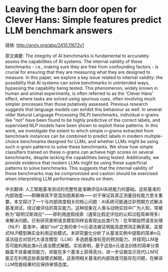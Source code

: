 # Leaving the barn door open for Clever Hans: Simple features predict LLM benchmark answers

链接: http://arxiv.org/abs/2410.11672v1

原文摘要:
The integrity of AI benchmarks is fundamental to accurately assess the
capabilities of AI systems. The internal validity of these benchmarks - i.e.,
making sure they are free from confounding factors - is crucial for ensuring
that they are measuring what they are designed to measure. In this paper, we
explore a key issue related to internal validity: the possibility that AI
systems can solve benchmarks in unintended ways, bypassing the capability being
tested. This phenomenon, widely known in human and animal experiments, is often
referred to as the 'Clever Hans' effect, where tasks are solved using spurious
cues, often involving much simpler processes than those putatively assessed.
Previous research suggests that language models can exhibit this behaviour as
well. In several older Natural Language Processing (NLP) benchmarks, individual
$n$-grams like "not" have been found to be highly predictive of the correct
labels, and supervised NLP models have been shown to exploit these patterns. In
this work, we investigate the extent to which simple $n$-grams extracted from
benchmark instances can be combined to predict labels in modern multiple-choice
benchmarks designed for LLMs, and whether LLMs might be using such $n$-gram
patterns to solve these benchmarks. We show how simple classifiers trained on
these $n$-grams can achieve high scores on several benchmarks, despite lacking
the capabilities being tested. Additionally, we provide evidence that modern
LLMs might be using these superficial patterns to solve benchmarks. This
suggests that the internal validity of these benchmarks may be compromised and
caution should be exercised when interpreting LLM performance results on them.

中文翻译:
人工智能基准测试的完整性是准确评估AI系统能力的基础。这些基准的内部效度——即确保其不受混杂因素影响——对于保证其真正测量目标能力至关重要。本文探讨了一个与内部效度相关的核心问题：AI系统可能通过非预期方式解决基准测试，绕过被评估的真实能力。这种现象在人类与动物实验中广为人知，常被称为"聪明汉斯效应"——即利用虚假线索（通常比假定评估的认知过程简单得多）来解决问题。已有研究表明语言模型同样会表现出此类行为：在早期自然语言处理（NLP）基准中，诸如"not"之类的单个n元语法被证明能高度预测正确答案，监督式NLP模型确实会利用这些模式。本研究量化分析了从基准实例中提取的简单n元语法组合对现代大语言模型（LLM）多选题基准标签的预测能力，并探究LLM是否可能利用此类n元语法模式解题。实验表明，基于这些n元语法训练的简单分类器虽不具备被测能力，却能在多个基准上获得高分。进一步证据显示现代LLM可能正在利用这些表层模式解题。这表明相关基准的内部效度可能存在问题，在解读LLM性能结果时应保持审慎态度。
